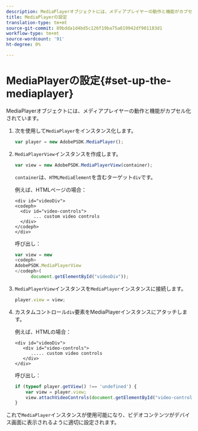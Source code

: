 ```yaml
---
description: MediaPlayerオブジェクトには、メディアプレイヤーの動作と機能がカプセル化されています。
title: MediaPlayerの設定
translation-type: tm+mt
source-git-commit: 89bdda1d4bd5c126f19ba75a819942df901183d1
workflow-type: tm+mt
source-wordcount: '91'
ht-degree: 0%

---
```



# MediaPlayerの設定{#set-up-the-mediaplayer}

MediaPlayerオブジェクトには、メディアプレイヤーの動作と機能がカプセル化されています。

1. 次を使用して`MediaPlayer`をインスタンス化します。

   ```js
   var player = new AdobePSDK.MediaPlayer();
   ```

1. `MediaPlayerView`インスタンスを作成します。

   ```js
   var view = new AdobePSDK.MediaPlayerView(container);
   ```

   `container`は、`HTMLMediaElement`を含むターゲット`div`です。

   例えば、HTMLページの場合：

   ```
   <div id="videoDiv"> 
   <codeph>
     <div id="video-controls"> 
          ... custom video controls 
     </div> 
   </codeph> 
   </div>
   ```

   呼び出し：

   ```js
   var view = new  
   <codeph>
   AdobePSDK.MediaPlayerView 
   </codeph>( 
         document.getElementById("videoDiv"));  
   ```

1. `MediaPlayerView`インスタンスを`MediaPlayer`インスタンスに接続します。

   ```js
   player.view = view;
   ```

1. カスタムコントロール`div`要素をMediaPlayerインスタンスにアタッチします。

   例えば、HTMLの場合：

   ```
   <div id="videoDiv"> 
      <div id="video-controls"> 
         ..... custom video controls 
      </div> 
   </div>
   ```

   呼び出し：

   ```js
   if (typeof player.getView() !== 'undefined') { 
       var view = player.view; 
       view.attachVideoControls(document.getElementById("video-controls")); 
   }
   ```

これで`MediaPlayer`インスタンスが使用可能になり、ビデオコンテンツがデバイス画面に表示されるように適切に設定されます。
